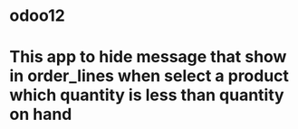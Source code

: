 # odoo12
# This app to hide message that show in order_lines when select a product which quantity is less than quantity on hand
